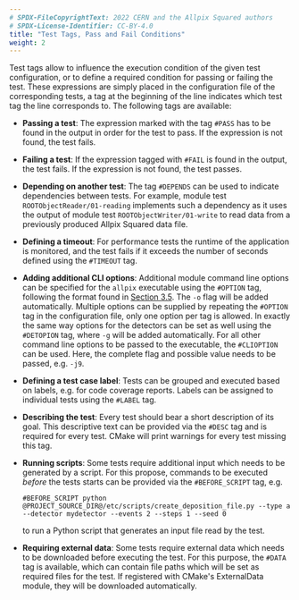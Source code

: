 ```yaml
---
# SPDX-FileCopyrightText: 2022 CERN and the Allpix Squared authors
# SPDX-License-Identifier: CC-BY-4.0
title: "Test Tags, Pass and Fail Conditions"
weight: 2
---
```


Test tags allow to influence the execution condition of the given test configuration, or to define a required condition for
passing or failing the test. These expressions are simply placed in the configuration file of the corresponding tests, a tag
at the beginning of the line indicates which test tag the line corresponds to. The following tags are available:

- **Passing a test**:
  The expression marked with the tag `#PASS` has to be found in the output in order for the test to pass. If the expression
  is not found, the test fails.

- **Failing a test**:
  If the expression tagged with `#FAIL` is found in the output, the test fails. If the expression is not found, the test
  passes.

- **Depending on another test**:
  The tag `#DEPENDS` can be used to indicate dependencies between tests. For example, module test
  `ROOTObjectReader/01-reading` implements such a dependency as it uses the output of module test
  `ROOTObjectWriter/01-write` to read data from a previously produced Allpix Squared data file.

- **Defining a timeout**:
  For performance tests the runtime of the application is monitored, and the test fails if it exceeds the number of seconds
  defined using the `#TIMEOUT` tag.

- **Adding additional CLI options**:
  Additional module command line options can be specified for the `allpix` executable using the `#OPTION` tag, following
  the format found in [Section 3.5](../03_getting_started/05_allpix_executable.md). The `-o` flag will be added
  automatically. Multiple options can be supplied by repeating the `#OPTION` tag in the configuration file, only one option
  per tag is allowed. In exactly the same way options for the detectors can be set as well using the `#DETOPION` tag, where
  `-g` will be added automatically. For all other command line options to be passed to the executable, the `#CLIOPTION` can
  be used. Here, the complete flag and possible value needs to be passed, e.g. `-j9`.

- **Defining a test case label**:
  Tests can be grouped and executed based on labels, e.g. for code coverage reports. Labels can be assigned to individual
  tests using the `#LABEL` tag.

- **Describing the test**:
  Every test should bear a short description of its goal. This descriptive text can be provided via the `#DESC` tag and is
  required for every test. CMake will print warnings for every test missing this tag.

- **Running scripts**:
  Some tests require additional input which needs to be generated by a script. For this propose, commands to be executed
  *before* the tests starts can be provided via the `#BEFORE_SCRIPT` tag, e.g.
  ```shell
  #BEFORE_SCRIPT python @PROJECT_SOURCE_DIR@/etc/scripts/create_deposition_file.py --type a --detector mydetector --events 2 --steps 1 --seed 0
  ```
  to run a Python script that generates an input file read by the test.

- **Requiring external data**:
  Some tests require external data which needs to be downloaded before executing the test. For this purpose, the `#DATA`
  tag is available, which can contain file paths which will be set as required files for the test. If registered with
  CMake's ExternalData module, they will be downloaded automatically.
